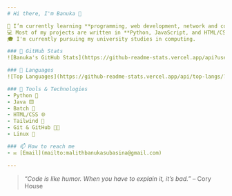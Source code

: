 ```yaml
---
# Hi there, I'm Banuka 👋

🌱 I’m currently learning **programming, web development, network and computer science fundamentals.**  
💻 Most of my projects are written in **Python, JavaScript, and HTML/CSS**.  
🎓 I'm currently pursuing my university studies in computing.

### 📌 GitHub Stats
![Banuka's GitHub Stats](https://github-readme-stats.vercel.app/api?username=banuka20431&show_icons=true&theme=radical)

### 📌 Languages
![Top Languages](https://github-readme-stats.vercel.app/api/top-langs/?username=banuka20431&layout=compact&theme=radical)

### 🧰 Tools & Technologies
- Python 🐍
- Java 🟨
- Batch 💾
- HTML/CSS 🌐
- Tailwind 🍃
- Git & GitHub 🧑‍💻
- Linux 🐧

### 📫 How to reach me
- ✉️ [Email](mailto:malithbanukasubasina@gmail.com)

---
```


> _“Code is like humor. When you have to explain it, it’s bad.”_ – Cory House

